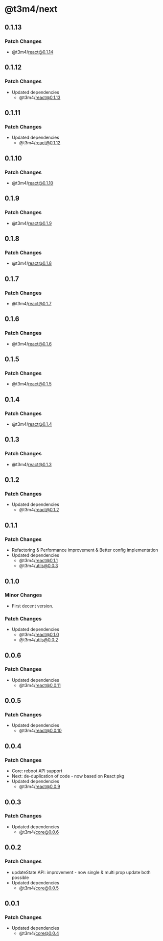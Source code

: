 # @t3m4/next

## 0.1.13

### Patch Changes

- @t3m4/react@0.1.14

## 0.1.12

### Patch Changes

- Updated dependencies
  - @t3m4/react@0.1.13

## 0.1.11

### Patch Changes

- Updated dependencies
  - @t3m4/react@0.1.12

## 0.1.10

### Patch Changes

- @t3m4/react@0.1.10

## 0.1.9

### Patch Changes

- @t3m4/react@0.1.9

## 0.1.8

### Patch Changes

- @t3m4/react@0.1.8

## 0.1.7

### Patch Changes

- @t3m4/react@0.1.7

## 0.1.6

### Patch Changes

- @t3m4/react@0.1.6

## 0.1.5

### Patch Changes

- @t3m4/react@0.1.5

## 0.1.4

### Patch Changes

- @t3m4/react@0.1.4

## 0.1.3

### Patch Changes

- @t3m4/react@0.1.3

## 0.1.2

### Patch Changes

- Updated dependencies
  - @t3m4/react@0.1.2

## 0.1.1

### Patch Changes

- Refactoring & Performance improvement & Better config implementation
- Updated dependencies
  - @t3m4/react@0.1.1
  - @t3m4/utils@0.0.3

## 0.1.0

### Minor Changes

- First decent version.

### Patch Changes

- Updated dependencies
  - @t3m4/react@0.1.0
  - @t3m4/utils@0.0.2

## 0.0.6

### Patch Changes

- Updated dependencies
  - @t3m4/react@0.0.11

## 0.0.5

### Patch Changes

- Updated dependencies
  - @t3m4/react@0.0.10

## 0.0.4

### Patch Changes

- Core: reboot API support
- Next: de-duplication of code - now based on React pkg
- Updated dependencies
  - @t3m4/react@0.0.9

## 0.0.3

### Patch Changes

- Updated dependencies
  - @t3m4/core@0.0.6

## 0.0.2

### Patch Changes

- updateState API: improvement - now single & multi prop update both possible
- Updated dependencies
  - @t3m4/core@0.0.5

## 0.0.1

### Patch Changes

- Updated dependencies
  - @t3m4/core@0.0.4

